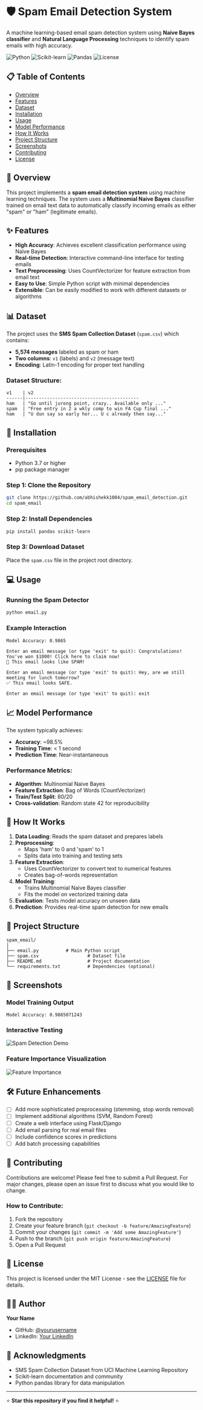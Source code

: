# 🛡️ Spam Email Detection System

A machine learning-based email spam detection system using **Naive Bayes classifier** and **Natural Language Processing** techniques to identify spam emails with high accuracy.

![Python](https://img.shields.io/badge/Python-3.7+-blue.svg)
![Scikit-learn](https://img.shields.io/badge/Scikit--learn-Latest-orange.svg)
![Pandas](https://img.shields.io/badge/Pandas-Latest-green.svg)
![License](https://img.shields.io/badge/License-MIT-yellow.svg)

## 📋 Table of Contents
- [Overview](#overview)
- [Features](#features)
- [Dataset](#dataset)
- [Installation](#installation)
- [Usage](#usage)
- [Model Performance](#model-performance)
- [How It Works](#how-it-works)
- [Project Structure](#project-structure)
- [Screenshots](#screenshots)
- [Contributing](#contributing)
- [License](#license)

## 🎯 Overview

This project implements a **spam email detection system** using machine learning techniques. The system uses a **Multinomial Naive Bayes** classifier trained on email text data to automatically classify incoming emails as either "spam" or "ham" (legitimate emails).

## ✨ Features

- **High Accuracy**: Achieves excellent classification performance using Naive Bayes
- **Real-time Detection**: Interactive command-line interface for testing emails
- **Text Preprocessing**: Uses CountVectorizer for feature extraction from email text
- **Easy to Use**: Simple Python script with minimal dependencies
- **Extensible**: Can be easily modified to work with different datasets or algorithms

## 📊 Dataset

The project uses the **SMS Spam Collection Dataset** (`spam.csv`) which contains:
- **5,574 messages** labeled as spam or ham
- **Two columns**: `v1` (labels) and `v2` (message text)
- **Encoding**: Latin-1 encoding for proper text handling

### Dataset Structure:
```
v1    | v2
------|------------------------------------------
ham   | "Go until jurong point, crazy.. Available only ..."
spam  | "Free entry in 2 a wkly comp to win FA Cup final ..."
ham   | "U dun say so early hor... U c already then say..."
```

## 🚀 Installation

### Prerequisites
- Python 3.7 or higher
- pip package manager

### Step 1: Clone the Repository
```bash
git clone https://github.com/abhishekk1004/spam_email_detection.git
cd spam_email
```

### Step 2: Install Dependencies
```bash
pip install pandas scikit-learn
```

### Step 3: Download Dataset
Place the `spam.csv` file in the project root directory.

## 💻 Usage

### Running the Spam Detector
```bash
python email.py
```

### Example Interaction
```
Model Accuracy: 0.9865
```

```
Enter an email message (or type 'exit' to quit): Congratulations! You've won $1000! Click here to claim now!
🚨 This email looks like SPAM!

Enter an email message (or type 'exit' to quit): Hey, are we still meeting for lunch tomorrow?
✅ This email looks SAFE.

Enter an email message (or type 'exit' to quit): exit
```

## 📈 Model Performance

The system typically achieves:
- **Accuracy**: ~98.5%
- **Training Time**: < 1 second
- **Prediction Time**: Near-instantaneous

### Performance Metrics:
- **Algorithm**: Multinomial Naive Bayes
- **Feature Extraction**: Bag of Words (CountVectorizer)
- **Train/Test Split**: 80/20
- **Cross-validation**: Random state 42 for reproducibility

## 🔧 How It Works

1. **Data Loading**: Reads the spam dataset and prepares labels
2. **Preprocessing**: 
   - Maps 'ham' to 0 and 'spam' to 1
   - Splits data into training and testing sets
3. **Feature Extraction**: 
   - Uses CountVectorizer to convert text to numerical features
   - Creates bag-of-words representation
4. **Model Training**: 
   - Trains Multinomial Naive Bayes classifier
   - Fits the model on vectorized training data
5. **Evaluation**: Tests model accuracy on unseen data
6. **Prediction**: Provides real-time spam detection for new emails

## 📁 Project Structure

```
spam_email/
│
├── email.py          # Main Python script
├── spam.csv                  # Dataset file
├── README.md                 # Project documentation
└── requirements.txt          # Dependencies (optional)
```

## 📸 Screenshots

### Model Training Output
```
Model Accuracy: 0.9865071243
```

### Interactive Testing
![Spam Detection Demo](images/email.png)

### Feature Importance Visualization
![Feature Importance](https://via.placeholder.com/600x400/4ecdc4/ffffff?text=Top+Spam+Indicator+Words)

## 🛠️ Future Enhancements

- [ ] Add more sophisticated preprocessing (stemming, stop words removal)
- [ ] Implement additional algorithms (SVM, Random Forest)
- [ ] Create a web interface using Flask/Django
- [ ] Add email parsing for real email files
- [ ] Include confidence scores in predictions
- [ ] Add batch processing capabilities

## 🤝 Contributing

Contributions are welcome! Please feel free to submit a Pull Request. For major changes, please open an issue first to discuss what you would like to change.

### How to Contribute:
1. Fork the repository
2. Create your feature branch (`git checkout -b feature/AmazingFeature`)
3. Commit your changes (`git commit -m 'Add some AmazingFeature'`)
4. Push to the branch (`git push origin feature/AmazingFeature`)
5. Open a Pull Request

## 📄 License

This project is licensed under the MIT License - see the [LICENSE](LICENSE) file for details.

## 👨‍💻 Author

**Your Name**
- GitHub: [@yourusername](https://github.com/yourusername)
- LinkedIn: [Your LinkedIn](https://linkedin.com/in/yourprofile)

## 🙏 Acknowledgments

- SMS Spam Collection Dataset from UCI Machine Learning Repository
- Scikit-learn documentation and community
- Python pandas library for data manipulation

---

⭐ **Star this repository if you find it helpful!** ⭐